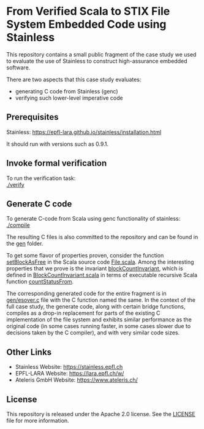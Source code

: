# From Verified Scala to STIX File System Embedded Code using Stainless

This repository contains a small public fragment of the case
study we used to evaluate the use of Stainless to construct
high-assurance embedded software.

There are two aspects that this case study evaluates:
  * generating C code from Stainless (genc)
  * verifying such lower-level imperative code

## Prerequisites

Stainless: https://epfl-lara.github.io/stainless/installation.html

It should run with versions such as 0.9.1.

## Invoke formal verification

To run the verification task:\
[./verify](verify)

## Generate C code

To generate C-code from Scala using genc functionality of stainless: \
[./compile](compile)

The resulting C files is also committed to the repository and 
can be found in the [gen](gen/) folder.

To get some flavor of properties proven, consider the function
[setBlockAsFree](File.scala#L42) in the Scala source code [File.scala](File.scala). 
Among the interesting properties that we prove is the invariant [blockCountInvariant](File.scala#L130), which
is defined in [BlockCountInvariant.scala](BlockCountInvariant.scala#L55) in terms of executable recursive Scala function [countStatusFrom](BlockCountInvariant.scala#L14).

The corresponding generated code for the entire fragment is in [gen/esover.c](gen/esover.c#L142) file with the C function named the same. In the context of the full case study, the generate code, along with certain bridge functions, compiles as a drop-in replacement for parts of the existing C implementation of the file system and exhibits similar performance as the original code (in some cases running faster, in some cases slower due to decisions taken by the C compiler), and with very similar code sizes.

## Other Links
* Stainless Website: https://stainless.epfl.ch
* EPFL-LARA Website: https://lara.epfl.ch/w/
* Ateleris GmbH Website: https://www.ateleris.ch/

## License
This repository is released under the Apache 2.0 license. 
See the [LICENSE](https://github.com/epfl-lara/STIX-showcase/blob/master/LICENSE) file for more information.
